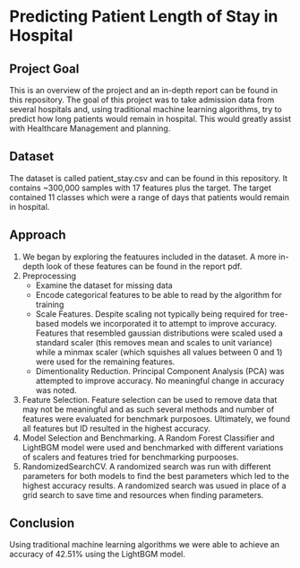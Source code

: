 # Predicting Patient Length of Stay in Hospital

## Project Goal
This is an overview of the project and an in-depth report can be found in this repository. The goal of this project was to take admission data from several hospitals and, using traditional machine learning algorithms, try to predict how long patients would remain in hospital. This would greatly assist with Healthcare Management and planning.

## Dataset
The dataset is called patient_stay.csv and can be found in this repository. It contains ~300,000 samples with 17 features plus the target. The target contained 11 classes which were a range of days that patients would remain in hospital.

## Approach
1) We began by exploring the featuures included in the dataset. A more in-depth look of these features can be found in the report pdf.
2) Preprocessing
    - Examine the dataset for missing data
    - Encode categorical features to be able to read by the algorithm for training
    - Scale Features. Despite scaling not typically being required for tree-based models we incorporated it to attempt to improve accuracy. Features that resembled gaussian distributions were scaled used a standard scaler (this removes mean and scales to unit variance) while a minmax scaler (which squishes all values between 0 and 1) were used for the remaining features.
    - Dimentionality Reduction. Principal Component Analysis (PCA) was attempted to improve accuracy. No meaningful change in accuracy was noted.
3) Feature Selection. Feature selection can be used to remove data that may not be meaningful and as such several methods and number of features were evaluated for benchmark purposoes. Ultimately, we found all features but ID resulted in the highest accuracy.
4) Model Selection and Benchmarking. A Random Forest Classifier and LightBGM model were used and benchmarked with different variations of scalers and features tried for benchmarking purpooses.
5) RandomizedSearchCV. A randomized search was run with different parameters for both models to find the best parameters which led to the highest accuracy results. A randomized search was usued in place of a grid search to save time and resources when finding parameters.

## Conclusion
Using traditional machine learning algorithms we were able to achieve an accuracy of 42.51% using the LightBGM model.
